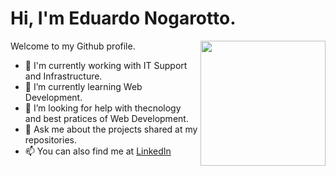 <h1 align="left">Hi, I'm Eduardo Nogarotto. </h1>
<img align="right" src="https://tenor.com/pt-BR/view/gimme-code-gimme-code-cat-tapping-gif-15479445.gif" width="200">          

Welcome to my Github profile.

- 🔭 I'm currently working with IT Support and Infrastructure.
- 🌱 I’m currently learning Web Development.
- 🤔 I’m looking for help with thecnology and best pratices of Web Development.
- 💬 Ask me about the projects shared at my repositories.
- 📫 You can also find me at <a href="https://www.linkedin.com/in/eduardonogarotto92/" target="_blank">LinkedIn</a>
